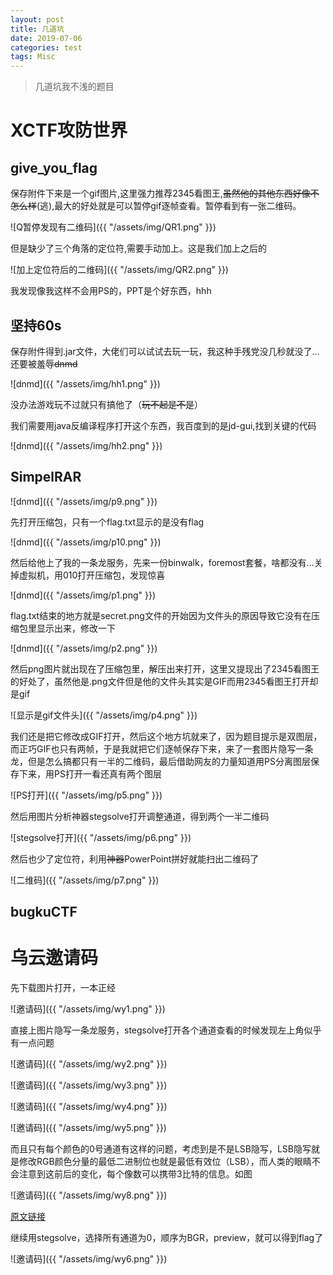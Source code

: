 ```yaml
---
layout: post
title: 几道坑
date: 2019-07-06
categories: test
tags: Misc
---
```


>    几道坑我不浅的题目

# XCTF攻防世界

##   give_you_flag

保存附件下来是一个gif图片,这里强力推荐2345看图王,~~虽然他的其他东西好像不怎么样~~(逃),最大的好处就是可以暂停gif逐帧查看。暂停看到有一张二维码。

![Q暂停发现有二维码]({{ "/assets/img/QR1.png" }})

但是缺少了三个角落的定位符,需要手动加上。这是我们加上之后的

![加上定位符后的二维码]({{ "/assets/img/QR2.png" }})

我发现像我这样不会用PS的，PPT是个好东西，hhh

##   坚持60s

保存附件得到.jar文件，大佬们可以试试去玩一玩，我这种手残党没几秒就没了...还要被羞辱~~dnmd~~

![dnmd]({{ "/assets/img/hh1.png" }})

没办法游戏玩不过就只有搞他了（~~玩不起是不是~~）

我们需要用java反编译程序打开这个东西，我百度到的是jd-gui,找到关键的代码

![dnmd]({{ "/assets/img/hh2.png" }})

##   SimpelRAR

![dnmd]({{ "/assets/img/p9.png" }})

先打开压缩包，只有一个flag.txt显示的是没有flag

![dnmd]({{ "/assets/img/p10.png" }})

然后给他上了我的一条龙服务，先来一份binwalk，foremost套餐，啥都没有...关掉虚拟机，用010打开压缩包，发现惊喜

![dnmd]({{ "/assets/img/p1.png" }})

flag.txt结束的地方就是secret.png文件的开始因为文件头的原因导致它没有在压缩包里显示出来，修改一下

![dnmd]({{ "/assets/img/p2.png" }})

然后png图片就出现在了压缩包里，解压出来打开，这里又提现出了2345看图王的好处了，虽然他是.png文件但是他的文件头其实是GIF而用2345看图王打开却是gif

![显示是gif文件头]({{ "/assets/img/p4.png" }})

我们还是把它修改成GIF打开，然后这个地方坑就来了，因为题目提示是双图层，而正巧GIF也只有两帧，于是我就把它们逐帧保存下来，来了一套图片隐写一条龙，但是怎么搞都只有一半的二维码，最后借助网友的力量知道用PS分离图层保存下来，用PS打开一看还真有两个图层

![PS打开]({{ "/assets/img/p5.png" }})

然后用图片分析神器stegsolve打开调整通道，得到两个一半二维码

![stegsolve打开]({{ "/assets/img/p6.png" }})

然后也少了定位符，利用~~神器~~PowerPoint拼好就能扫出二维码了

![二维码]({{ "/assets/img/p7.png" }})

## bugkuCTF

#   乌云邀请码

先下载图片打开，一本正经

![邀请码]({{ "/assets/img/wy1.png" }})

直接上图片隐写一条龙服务，stegsolve打开各个通道查看的时候发现左上角似乎有一点问题

![邀请码]({{ "/assets/img/wy2.png" }})

![邀请码]({{ "/assets/img/wy3.png" }})

![邀请码]({{ "/assets/img/wy4.png" }})

![邀请码]({{ "/assets/img/wy5.png" }})

而且只有每个颜色的0号通道有这样的问题，考虑到是不是LSB隐写，LSB隐写就是修改RGB颜色分量的最低二进制位也就是最低有效位（LSB），而人类的眼睛不会注意到这前后的变化，每个像数可以携带3比特的信息。如图

![邀请码]({{ "/assets/img/wy8.png" }})

<a href="https://segmentfault.com/a/1190000016223897" target="_blank">原文链接</a>

继续用stegsolve，选择所有通道为0，顺序为BGR，preview，就可以得到flag了

![邀请码]({{ "/assets/img/wy6.png" }})
